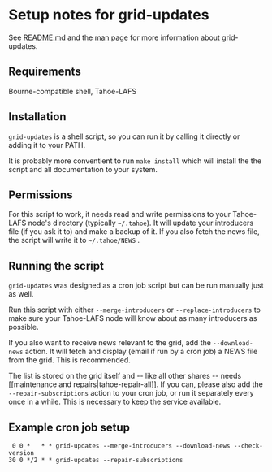 Setup notes for grid-updates
============================

See [README.md] and the [man page] for more information about grid-updates.

Requirements
------------

Bourne-compatible shell, Tahoe-LAFS

Installation
------------

`grid-updates` is a shell script, so you can run it by calling it directly or
adding it to your PATH.

It is probably more conventient to run `make install` which will install the
the script and all documentation to your system.

Permissions
-----------

For this script to work, it needs read and write permissions to your Tahoe-LAFS
node's directory (typically `~/.tahoe`).  It will update your introducers file
(if you ask it to) and make a backup of it.  If you also fetch the news file,
the script will write it to `~/.tahoe/NEWS` .

Running the script
------------------

`grid-updates` was designed as a cron job script but can be run manually just
as well.

Run this script with either `--merge-introducers` or `--replace-introducers` to
make sure your Tahoe-LAFS node will know about as many introducers as possible.

If you also want to receive news relevant to the grid, add the
`--download-news` action.  It will fetch and display (email if run by a cron
job) a NEWS file from the grid.  This is recommended.

The list is stored on the grid itself and -- like all other shares -- needs
[[maintenance and repairs|tahoe-repair-all]].  If you can, please also add the
`--repair-subscriptions` action to your cron job, or run it separately every
once in a while.  This is necessary to keep the service available.

Example cron job setup
----------------------

     0 0 *   * * grid-updates --merge-introducers --download-news --check-version
    30 0 */2 * * grid-updates --repair-subscriptions

[README.md]: README.md
[man page]: man/grid-updates.1.md
